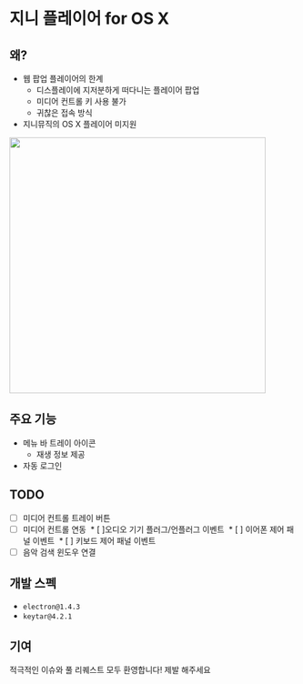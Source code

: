 # 지니 플레이어 for OS X

## 왜?

* 웹 팝업 플레이어의 한계
  * 디스플레이에 지저분하게 떠다니는 플레이어 팝업
  * 미디어 컨트롤 키 사용 불가
  * 귀찮은 접속 방식
* 지니뮤직의 OS X 플레이어 미지원

<img src="https://user-images.githubusercontent.com/24643489/38609496-305a0f58-3db9-11e8-9ae0-25f9c640e333.png" width="450">

## 주요 기능

* 메뉴 바 트레이 아이콘
  * 재생 정보 제공
* 자동 로그인

## TODO

* [ ] 미디어 컨트롤 트레이 버튼 
* [ ] 미디어 컨트롤 연동
  * [ ]오디오 기기 플러그/언플러그 이벤트
  * [ ] 이어폰 제어 패널 이벤트
  * [ ] 키보드 제어 패널 이벤트
* [ ] 음악 검색 윈도우 연결

## 개발 스펙

* `electron@1.4.3`
* `keytar@4.2.1`

## 기여

적극적인 이슈와 풀 리퀘스트 모두 환영합니다! 제발 해주세요
